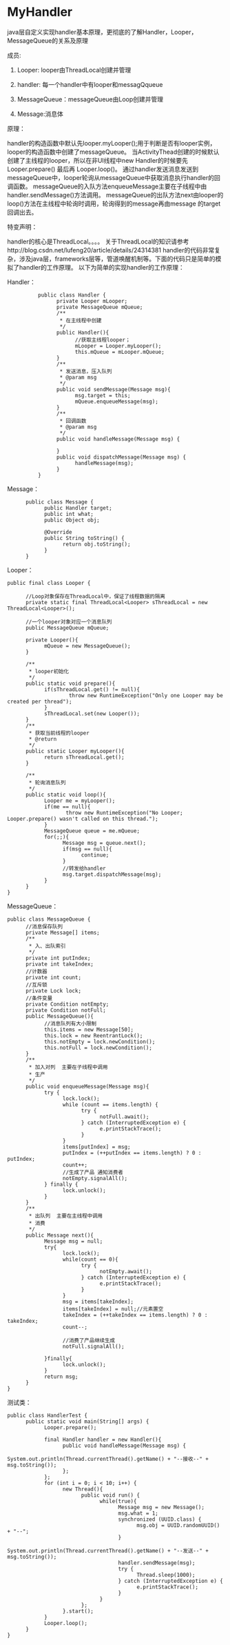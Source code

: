 # MyHandler
java层自定义实现handler基本原理，更彻底的了解Handler，Looper，MessageQueue的关系及原理

成员:

  1. Looper: looper由ThreadLocal创建并管理 

  2. handler: 每一个handler中有looper和messagQqueue 

  3. MessageQueue：messageQueue由Loop创建并管理
  
  4. Message:消息体
  
原理：

handler的构造函数中默认先looper.myLooper();用于判断是否有looper实例，looper的构造函数中创建了messageQueue。
当ActivityThead创建的时候默认创建了主线程的looper，所以在非UI线程中new Handler的时候要先Looper.prepare()  最后再 Looper.loop()。
通过handler发送消息发送到messageQueue中，looper轮询从messageQueue中获取消息执行handler的回调函数。
messageQueue的入队方法enqueueMessage主要在子线程中由handler.sendMessage()方法调用。
messageQueue的出队方法next由looper的loop()方法在主线程中轮询时调用，轮询得到的message再由message 的target回调出去。

特变声明：

handler的核心是ThreadLocal。。。。
关于ThreadLocal的知识请参考http://blog.csdn.net/lufeng20/article/details/24314381
handler的代码非常复杂，涉及java层，frameworks层等，管道唤醒机制等。下面的代码只是简单的模拟了handler的工作原理。
以下为简单的实现handler的工作原理：

Handler：

              public class Handler {
                    private Looper mLooper;
                    private MessageQueue mQueue;
                    /**
                     * 在主线程中创建
                     */
                    public Handler(){
                          //获取主线程looper；
                          mLooper = Looper.myLooper();
                          this.mQueue = mLooper.mQueue;
                    }
                    /**
                     * 发送消息，压入队列
                     * @param msg
                     */
                    public void sendMessage(Message msg){
                          msg.target = this;
                          mQueue.enqueueMessage(msg);
                    }
                    /**
                     * 回调函数
                     * @param msg
                     */
                    public void handleMessage(Message msg) {

                    }
                    public void dispatchMessage(Message msg) {
                          handleMessage(msg);
                    }
              }

Message：

          public class Message {
                public Handler target;
                public int what;
                public Object obj;

                @Override
                public String toString() {
                      return obj.toString();
                }
          }


Looper：

    public final class Looper {

          //Loop对象保存在ThreadLocal中，保证了线程数据的隔离
          private static final ThreadLocal<Looper> sThreadLocal = new ThreadLocal<Looper>();

          //一个looper对象对应一个消息队列
          public MessageQueue mQueue;

          private Looper(){
                mQueue = new MessageQueue();
          }

          /**
           * looper初始化
           */
          public static void prepare(){
                if(sThreadLocal.get() != null){
                        throw new RuntimeException("Only one Looper may be created per thread");
                }
                sThreadLocal.set(new Looper());
          }
          /**
           * 获取当前线程的looper
           * @return
           */
          public static Looper myLooper(){
                return sThreadLocal.get();
          }

          /**
           * 轮询消息队列
           */
          public static void loop(){
                Looper me = myLooper();
                if(me == null){
                       throw new RuntimeException("No Looper; Looper.prepare() wasn't called on this thread.");
                }
                MessageQueue queue = me.mQueue;
                for(;;){
                      Message msg = queue.next();
                      if(msg == null){
                            continue;
                      }
                      //转发给handler
                      msg.target.dispatchMessage(msg);
                }
          }
    }



MessageQueue：

    public class MessageQueue {
          //消息保存队列
          private Message[] items;
          /**
           * 入、出队索引
           */
          private int putIndex;
          private int takeIndex;
          //计数器
          private int count;
          //互斥锁
          private Lock lock;
          //条件变量
          private Condition notEmpty;
          private Condition notFull;
          public MessageQueue(){
                //消息队列有大小限制
                this.items = new Message[50];
                this.lock = new ReentrantLock();
                this.notEmpty = lock.newCondition();
                this.notFull = lock.newCondition();
          }
          /**
           * 加入对列  主要在子线程中调用
           * 生产
           */
          public void enqueueMessage(Message msg){
                try {
                      lock.lock();
                      while (count == items.length) {
                            try {
                                  notFull.await();
                            } catch (InterruptedException e) {
                                  e.printStackTrace();
                            }
                      }
                      items[putIndex] = msg;
                      putIndex = (++putIndex == items.length) ? 0 : putIndex;
                      count++;
                      //生成了产品 通知消费者
                      notEmpty.signalAll();
                } finally {
                      lock.unlock();
                }
          }
          /**
           * 出队列  主要在主线程中调用
           * 消费
           */
          public Message next(){
                Message msg = null;
                try{
                      lock.lock();
                      while(count == 0){
                            try {
                                  notEmpty.await();
                            } catch (InterruptedException e) {
                                  e.printStackTrace();
                            }
                      }
                      msg = items[takeIndex];
                      items[takeIndex] = null;//元素置空
                      takeIndex = (++takeIndex == items.length) ? 0 : takeIndex;
                      count--;

                      //消费了产品继续生成
                      notFull.signalAll();

                }finally{
                      lock.unlock();
                }
                return msg;
          }
    }


测试类：

    public class HandlerTest {
          public static void main(String[] args) {
                Looper.prepare();

                final Handler handler = new Handler(){
                      public void handleMessage(Message msg) {
                            System.out.println(Thread.currentThread().getName() + "--接收--" + msg.toString());
                      };
                };
                for (int i = 0; i < 10; i++) {
                      new Thread(){
                            public void run() {
                                  while(true){
                                        Message msg = new Message();
                                        msg.what = 1;
                                        synchronized (UUID.class) {
                                              msg.obj = UUID.randomUUID() + "--";
                                        }
                                        System.out.println(Thread.currentThread().getName() + "--发送--" + msg.toString());
                                        handler.sendMessage(msg);
                                        try {
                                              Thread.sleep(1000);
                                        } catch (InterruptedException e) {
                                              e.printStackTrace();
                                        }
                                  }
                            };
                      }.start();
                }
                Looper.loop();
          }
    }

